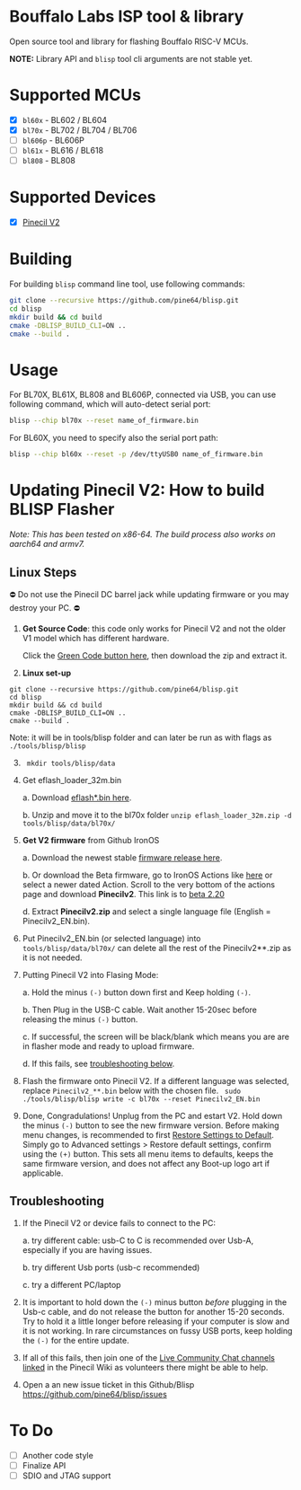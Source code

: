 # Bouffalo Labs ISP tool & library

Open source tool and library for flashing Bouffalo RISC-V MCUs.

**NOTE:** Library API and `blisp` tool cli arguments are not stable yet.

# Supported MCUs

- [X] `bl60x` - BL602 / BL604
- [X] `bl70x` - BL702 / BL704 / BL706 
- [ ] `bl606p` - BL606P
- [ ] `bl61x` - BL616 / BL618
- [ ] `bl808` - BL808

# Supported Devices
- [X] [Pinecil V2](https://wiki.pine64.org/wiki/Pinecil)

# Building
For building `blisp` command line tool, use following commands:

```bash
git clone --recursive https://github.com/pine64/blisp.git
cd blisp
mkdir build && cd build
cmake -DBLISP_BUILD_CLI=ON ..
cmake --build .
```

# Usage

For BL70X, BL61X, BL808 and BL606P, connected via USB, you can use following command, which will auto-detect serial port:

```bash
blisp --chip bl70x --reset name_of_firmware.bin
```

For BL60X, you need to specify also the serial port path:

```bash
blisp --chip bl60x --reset -p /dev/ttyUSB0 name_of_firmware.bin
```

# Updating Pinecil V2: How to build BLISP Flasher

_Note: This has been tested on x86-64. The build process also works on aarch64 and armv7._
## Linux Steps

⛔ Do not use the Pinecil DC barrel jack while updating firmware or you may destroy your PC. ⛔

1. **Get Source Code**: this code only works for Pinecil V2 and not the older V1 model which has different hardware.

   Click the [Green Code button here](https://github.com/pine64/blisp), then download the zip and extract it. 

2. **Linux set-up**
```
git clone --recursive https://github.com/pine64/blisp.git
cd blisp
mkdir build && cd build
cmake -DBLISP_BUILD_CLI=ON ..
cmake --build .
```
  Note: it will be in tools/blisp folder and can later be run as with flags as ` ./tools/blisp/blisp`

3. ` mkdir tools/blisp/data`

4. Get eflash_loader_32m.bin
   
   a. Download [eflash*.bin here](https://github.com/blisp/tree/master/eflash).
   
   b. Unzip and move it to the bl70x folder  `unzip eflash_loader_32m.zip -d tools/blisp/data/bl70x/`

5. **Get V2 firmware** from Github IronOS

   a. Download the newest stable [firmware release here](https://github.com/Ralim/IronOS).
   
   b. Or download the Beta firmware, go to IronOS Actions like [here](https://github.com/Ralim/IronOS/actions/runs/3409043548) or select a newer dated Action.
      Scroll to the very bottom of the actions page and download **Pinecilv2**. This link is to [beta 2.20](https://github.com/Ralim/IronOS/actions/runs/3409043548)
   
   d. Extract **Pinecilv2.zip** and select a single language file (English = Pinecilv2_EN.bin).

6.  Put Pinecilv2_EN.bin (or selected language) into `tools/blisp/data/bl70x/`
can delete all the rest of the Pinecilv2**.zip as it is not needed.

7. Putting Pinecil V2 into Flasing Mode:

      a. Hold the minus `(-)` button down first and Keep holding `(-)`.
      
      b. Then Plug in the USB-C cable. Wait another 15-20sec before releasing the minus `(-)` button.
      
      c. If successful, the screen will be black/blank which means you are are in flasher mode and ready to upload firmware.
      
      d. If this fails, see [troubleshooting below](https://github.com/blisp/blob/master/README.md#troubleshooting).

8. Flash the firmware onto Pinecil V2. If a different language was selected, replace `Pinecilv2_**.bin` below with the chosen file.
` sudo ./tools/blisp/blisp write -c bl70x --reset Pinecilv2_EN.bin`


9. Done, Congradulations! Unplug from the PC and estart V2. Hold down the minus `(-)` button to see the new firmware version.
   Before making menu changes, is recommended to first [Restore Settings to Default](https://github.com/Ralim/IronOS/blob/dev/Documentation/GettingStarted.md#settings-menu). Simply go to Advanced settings > Restore default settings, confirm using the `(+)` button. This sets all menu items to defaults, keeps the same firmware version, and does not affect any Boot-up logo art if applicable.

## Troubleshooting
1. If the Pinecil V2 or device fails to connect to the PC:

    a. try different cable: usb-C to C is recommended over Usb-A, especially if you are having issues.
    
    b. try different Usb ports (usb-c recommended)
    
    c. try a different PC/laptop
    
2. It is important to hold down the `(-)` minus button _before_ plugging in the Usb-c cable, and do not release the button for another 15-20 seconds. Try to hold it a little longer before releasing if your computer is slow and it is not working. In rare circumstances on fussy USB ports, keep holding the `(-)` for the entire update.

3. If all of this fails, then join one of the [Live Community Chat channels linked](https://wiki.pine64.org/wiki/Pinecil#Community_links) in the Pinecil Wiki as volunteers there might be able to help.

4. Open a an new issue ticket in this Github/Blisp https://github.com/pine64/blisp/issues


# To Do

- [ ] Another code style
- [ ] Finalize API
- [ ] SDIO and JTAG support
